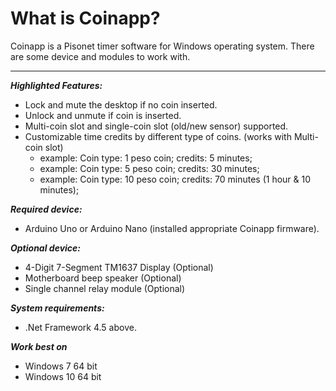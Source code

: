 # What is Coinapp?
Coinapp is a Pisonet timer software for Windows operating system. There are some device and modules to work with.
<hr />

<b><i>Highlighted Features:</i></b>
 * Lock and mute the desktop if no coin inserted.
 * Unlock and unmute if coin is inserted.
 * Multi-coin slot and single-coin slot (old/new sensor) supported.
 * Customizable time credits by different type of coins. (works with Multi-coin slot)
   - example: Coin type: 1 peso coin; credits: 5 minutes;
   - example: Coin type: 5 peso coin; credits: 30 minutes;
   - example: Coin type: 10 peso coin; credits: 70 minutes (1 hour & 10 minutes); 



<b><i>Required device:</i></b>
 * Arduino Uno or Arduino Nano (installed appropriate Coinapp firmware).
 
<b><i>Optional device:</i></b>
 * 4-Digit 7-Segment TM1637 Display (Optional)
 * Motherboard beep speaker (Optional)
 * Single channel relay module (Optional)

<b><i>System requirements:</i></b>
 * .Net Framework 4.5 above.
 
<b><i>Work best on</i></b>
  * Windows 7 64 bit
  * Windows 10 64 bit
